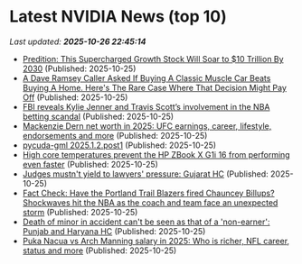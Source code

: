 # Latest NVIDIA News (top 10)
_Last updated: **2025-10-26 22:45:14**_

- [Predition: This Supercharged Growth Stock Will Soar to $10 Trillion By 2030](https://biztoc.com/x/562299ca11ede4b6) (Published: 2025-10-25)
- [A Dave Ramsey Caller Asked If Buying A Classic Muscle Car Beats Buying A Home. Here's The Rare Case Where That Decision Might Pay Off](https://finance.yahoo.com/news/dave-ramsey-caller-asked-buying-223114039.html) (Published: 2025-10-25)
- [FBI reveals Kylie Jenner and Travis Scott’s involvement in the NBA betting scandal](https://timesofindia.indiatimes.com/sports/nba/top-stories/fbi-reveals-kylie-jenner-and-travis-scotts-involvement-in-the-nba-betting-scandal/articleshow/124818665.cms) (Published: 2025-10-25)
- [Mackenzie Dern net worth in 2025: UFC earnings, career, lifestyle, endorsements and more](https://timesofindia.indiatimes.com/sports/international-sports/mackenzie-dern-net-worth-in-2025-ufc-earnings-career-lifestyle-endorsements-and-more/articleshow/124818779.cms) (Published: 2025-10-25)
- [pycuda-gml 2025.1.2.post1](https://pypi.org/project/pycuda-gml/2025.1.2.post1/) (Published: 2025-10-25)
- [High core temperatures prevent the HP ZBook X G1i 16 from performing even faster](https://www.notebookcheck.net/High-core-temperatures-prevent-the-HP-ZBook-X-G1i-16-from-performing-even-faster.1147059.0.html) (Published: 2025-10-25)
- [Judges mustn't yield to lawyers' pressure: Gujarat HC](https://timesofindia.indiatimes.com/india/judges-mustnt-yield-to-lawyers-pressure-gujarat-hc/articleshow/124818511.cms) (Published: 2025-10-25)
- [Fact Check: Have the Portland Trail Blazers fired Chauncey Billups? Shockwaves hit the NBA as the coach and team face an unexpected storm](https://timesofindia.indiatimes.com/sports/nba/top-stories/fact-check-have-the-portland-trail-blazers-fired-chauncey-billups-shockwaves-hit-the-nba-as-the-coach-and-team-face-an-unexpected-storm/articleshow/124818496.cms) (Published: 2025-10-25)
- [Death of minor in accident can't be seen as that of a 'non-earner': Punjab and Haryana HC](https://timesofindia.indiatimes.com/india/death-of-minor-in-accident-cant-be-seen-as-that-of-a-non-earner-punjab-and-haryana-hc/articleshow/124818429.cms) (Published: 2025-10-25)
- [Puka Nacua vs Arch Manning salary in 2025: Who is richer, NFL career, status and more](https://timesofindia.indiatimes.com/sports/nfl/news/puka-nacua-vs-arch-manning-salary-in-2025-who-is-richer-nfl-career-status-and-more/articleshow/124818428.cms) (Published: 2025-10-25)
